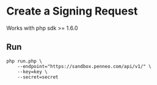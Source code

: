 # Create a Signing Request

Works with php sdk >= 1.6.0

## Run

```
php run.php \
    --endpoint="https://sandbox.penneo.com/api/v1/" \
    --key=key \
    --secret=secret
```

